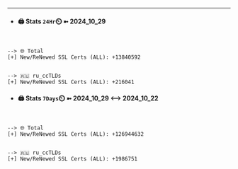 

---
- #### 🖨️ **Stats** `24Hr`⏲️ ➼ 2024_10_29
```console


--> 🌐 Total
[+] New/ReNewed SSL Certs (ALL): +13840592


--> 🇷🇺 ru_ccTLDs
[+] New/ReNewed SSL Certs (ALL): +216041

```

- #### 🖨️ **Stats** `7Days`⏲️ ➼ 2024_10_29 <--> 2024_10_22
```console


--> 🌐 Total
[+] New/ReNewed SSL Certs (ALL): +126944632


--> 🇷🇺 ru_ccTLDs
[+] New/ReNewed SSL Certs (ALL): +1986751

```

